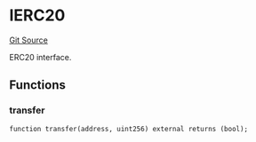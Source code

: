 # IERC20
[Git Source](https://github.com/NaniDAO/accounts/blob/a92c3cc254412087f583cadf96cf750857c126d2/src/validators/PaymentValidator.sol)

ERC20 interface.


## Functions
### transfer


```solidity
function transfer(address, uint256) external returns (bool);
```

